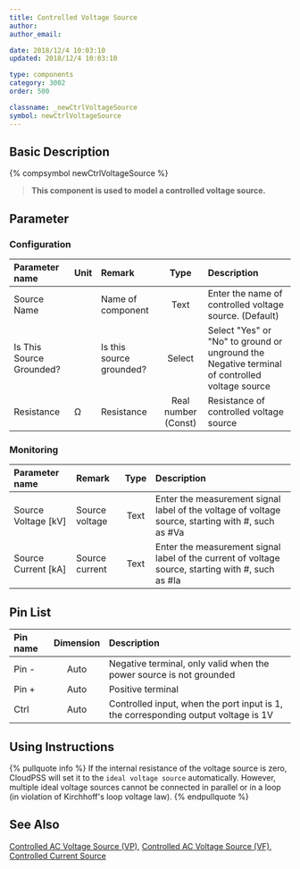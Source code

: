 ```yaml
---
title: Controlled Voltage Source
author: 
author_email:

date: 2018/12/4 10:03:10
updated: 2018/12/4 10:03:10

type: components
category: 3002
order: 500

classname: _newCtrlVoltageSource
symbol: newCtrlVoltageSource
---
```

## Basic Description
{% compsymbol newCtrlVoltageSource %}

> **This component is used to model a controlled voltage source.**

## Parameter
### Configuration
| Parameter name | Unit | Remark | Type | Description |
| :--- | :--- | :--- | :--: | :--- |
| Source Name |  | Name of component | Text | Enter the name of controlled voltage source. (Default) |
| Is This Source Grounded? |  | Is this source grounded? | Select | Select "Yes" or "No" to ground or unground the Negative terminal of controlled voltage source |
| Resistance | Ω | Resistance | Real number (Const)  | Resistance of controlled voltage source |

### Monitoring
| Parameter name | Remark | Type | Description |
| :--- | :--- | :--: | :--- |
| Source Voltage \[kV\] | Source voltage | Text | Enter the measurement signal label of the voltage of voltage source, starting with #, such as #Va |
| Source Current \[kA\] | Source current | Text | Enter the measurement signal label of the current of voltage source, starting with #, such as #Ia |


## Pin List

| Pin name | Dimension | Description |
| :--- | :--:  | :--- |
| Pin - | Auto | Negative terminal, only valid when the power source is not grounded |
| Pin + | Auto | Positive terminal |
| Ctrl | Auto | Controlled input, when the port input is 1, the corresponding output voltage is 1V |

## Using Instructions

{% pullquote info %}
If the internal resistance of the voltage source is zero, CloudPSS will set it to the `ideal voltage source` automatically. However, multiple ideal voltage sources cannot be connected in parallel or in a loop (in violation of Kirchhoff's loop voltage law).
{% endpullquote %}


## See Also

[Controlled AC Voltage Source (VP)](comp_newCtrlVPAcVoltageSource.html), [Controlled AC Voltage Source (VF)](comp_newCtrlAcVoltageSource.html), [Controlled Current Source](comp_newCtrlCurrentSource.html)
